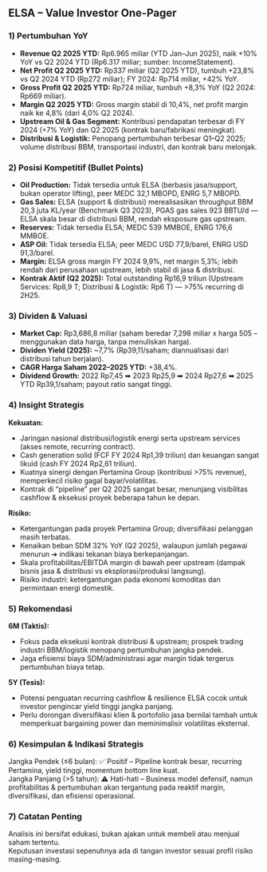 ## ELSA – Value Investor One-Pager

### 1) Pertumbuhan YoY
- **Revenue Q2 2025 YTD:** Rp6.965 miliar (YTD Jan–Jun 2025), naik +10% YoY vs Q2 2024 YTD (Rp6.317 miliar; sumber: IncomeStatement).
- **Net Profit Q2 2025 YTD:** Rp337 miliar (Q2 2025 YTD), tumbuh +23,8% vs Q2 2024 YTD (Rp272 miliar); FY 2024: Rp714 miliar, +42% YoY.
- **Gross Profit Q2 2025 YTD:** Rp724 miliar, tumbuh +8,3% YoY (Q2 2024: Rp669 miliar).
- **Margin Q2 2025 YTD:** Gross margin stabil di 10,4%, net profit margin naik ke 4,8% (dari 4,0% Q2 2024).
- **Upstream Oil & Gas Segment:** Kontribusi pendapatan terbesar di FY 2024 (+7% YoY) dan Q2 2025 (kontrak baru/fabrikasi meningkat).
- **Distribusi & Logistik:** Penopang pertumbuhan terbesar Q1–Q2 2025; volume distribusi BBM, transportasi industri, dan kontrak baru melonjak.

### 2) Posisi Kompetitif (Bullet Points)
- **Oil Production:** Tidak tersedia untuk ELSA (berbasis jasa/support, bukan operator lifting), peer MEDC 32,1 MBOPD, ENRG 5,7 MBOPD.
- **Gas Sales:** ELSA (support & distribusi) merealisasikan throughput BBM 20,3 juta KL/year (Benchmark Q3 2023), PGAS gas sales 923 BBTU/d — ELSA skala besar di distribusi BBM, rendah eksposure gas upstream.
- **Reserves:** Tidak tersedia ELSA; MEDC 539 MMBOE, ENRG 176,6 MMBOE.
- **ASP Oil:** Tidak tersedia ELSA; peer MEDC USD 77,9/barel, ENRG USD 91,3/barel.
- **Margin:** ELSA gross margin FY 2024 9,9%, net margin 5,3%; lebih rendah dari perusahaan upstream, lebih stabil di jasa & distribusi.
- **Kontrak Aktif (Q2 2025):** Total outstanding Rp16,9 triliun (Upstream Services: Rp8,9 T; Distribusi & Logistik: Rp6 T) — >75% recurring di 2H25.

### 3) Dividen & Valuasi
- **Market Cap:** Rp3,686,8 miliar (saham beredar 7,298 miliar x harga 505 – menggunakan data harga, tanpa menuliskan harga).
- **Dividen Yield (2025):** ~7,7% (Rp39,11/saham; diannualisasi dari distribusi tahun berjalan).
- **CAGR Harga Saham 2022–2025 YTD:** +38,4%.
- **Dividend Growth:** 2022 Rp7,45 ➡ 2023 Rp25,9 ➡ 2024 Rp27,6 ➡ 2025 YTD Rp39,1/saham; payout ratio sangat tinggi.

### 4) Insight Strategis
**Kekuatan:**  
- Jaringan nasional distribusi/logistik energi serta upstream services (akses remote, recurring contract).
- Cash generation solid (FCF FY 2024 Rp1,39 triliun) dan keuangan sangat likuid (cash FY 2024 Rp2,61 triliun).
- Kuatnya sinergi dengan Pertamina Group (kontribusi >75% revenue), memperkecil risiko gagal bayar/volatilitas.
- Kontrak di “pipeline” per Q2 2025 sangat besar, menunjang visibilitas cashflow & eksekusi proyek beberapa tahun ke depan.

**Risiko:**  
- Ketergantungan pada proyek Pertamina Group; diversifikasi pelanggan masih terbatas.
- Kenaikan beban SDM 32% YoY (Q2 2025), walaupun jumlah pegawai menurun ➔ indikasi tekanan biaya berkepanjangan.
- Skala profitabilitas/EBITDA margin di bawah peer upstream (dampak bisnis jasa & distribusi vs eksplorasi/produksi langsung).
- Risiko industri: ketergantungan pada ekonomi komoditas dan permintaan energi domestik.

### 5) Rekomendasi
**6M (Taktis):**
- Fokus pada eksekusi kontrak distribusi & upstream; prospek trading industri BBM/logistik menopang pertumbuhan jangka pendek.
- Jaga efisiensi biaya SDM/administrasi agar margin tidak tergerus pertumbuhan biaya tetap.

**5Y (Tesis):**
- Potensi penguatan recurring cashflow & resilience ELSA cocok untuk investor pengincar yield tinggi jangka panjang.
- Perlu dorongan diversifikasi klien & portofolio jasa bernilai tambah untuk memperkuat bargaining power dan meminimalisir volatilitas eksternal.

### 6) Kesimpulan & Indikasi Strategis  
Jangka Pendek (≤6 bulan): ✅ Positif – Pipeline kontrak besar, recurring Pertamina, yield tinggi, momentum bottom line kuat.  
Jangka Panjang (>5 tahun): ⚠️ Hati-hati – Business model defensif, namun profitabilitas & pertumbuhan akan tergantung pada reaktif margin, diversifikasi, dan efisiensi operasional.

### 7) Catatan Penting
Analisis ini bersifat edukasi, bukan ajakan untuk membeli atau menjual saham tertentu.  
Keputusan investasi sepenuhnya ada di tangan investor sesuai profil risiko masing-masing.